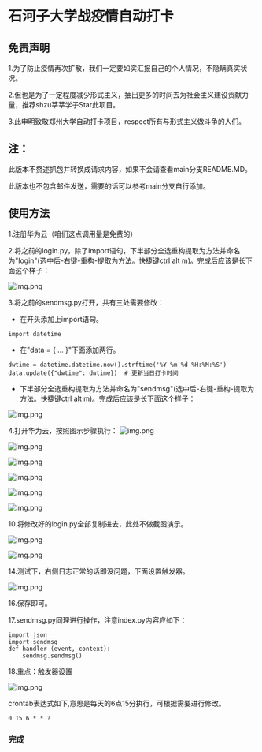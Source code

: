 # 石河子大学战疫情自动打卡
## 免责声明
1.为了防止疫情再次扩散，我们一定要如实汇报自己的个人情况，不隐瞒真实状况。

2.但也是为了一定程度减少形式主义，抽出更多的时间去为社会主义建设贡献力量，推荐shzu莘莘学子Star此项目。

3.此申明致敬郑州大学自动打卡项目，respect所有与形式主义做斗争的人们。

## 注：
此版本不赘述抓包并转换成请求内容，如果不会请查看main分支README.MD。

此版本也不包含邮件发送，需要的话可以参考main分支自行添加。

## 使用方法
1.注册华为云（咱们这点调用量是免费的）

2.将之前的login.py，除了import语句，下半部分全选重构提取为方法并命名为"login"(选中后-右键-重构-提取为方法。快捷键ctrl alt m)。完成后应该是长下面这个样子：

![img.png](images/login.png)

3.将之前的sendmsg.py打开，共有三处需要修改：
- 在开头添加上import语句。
```commandline
import datetime   
```
- 在"data = { ... }"下面添加两行。
```commandline
dwtime = datetime.datetime.now().strftime('%Y-%m-%d %H:%M:%S')
data.update({"dwtime": dwtime})  # 更新当日打卡时间
```
- 下半部分全选重构提取为方法并命名为"sendmsg"(选中后-右键-重构-提取为方法。快捷键ctrl alt m)。完成后应该是长下面这个样子：

![img.png](images/sendmsg.png)

4.打开华为云，按照图示步骤执行：
![img.png](images/1.png)

![img.png](images/2.png)

![img.png](images/34.png)

![img.png](images/567.png)

![img.png](images/8.png)

![img.png](images/9.png)

10.将修改好的login.py全部复制进去，此处不做截图演示。

![img.png](images/11.png)

![img.png](images/1213.png)

14.测试下，右侧日志正常的话即没问题，下面设置触发器。

![img.png](images/15.png)

16.保存即可。

17.sendmsg.py同理进行操作，注意index.py内容应如下：
```commandline
import json
import sendmsg
def handler (event, context):
    sendmsg.sendmsg()
```
18.重点：触发器设置

![img.png](images/18.png)

crontab表达式如下,意思是每天的6点15分执行，可根据需要进行修改。

```commandline
0 15 6 * * ?
```

### 完成

